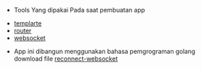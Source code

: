 * Tools Yang dipakai Pada saat pembuatan app
- [templarte]("github.com/CloudyKit/jet/v6")
- [router]("github.com/bmizerany/pat")
- [websocket]("github.com/gorilla/websocket")

* App ini dibangun menggunakan bahasa pemgrograman golang
download file [reconnect-websocket]("https://github.com/joewalnes/reconnecting-websocket")